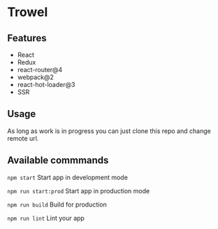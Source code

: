 # Trowel

## Features
* React
* Redux
* react-router@4
* webpack@2
* react-hot-loader@3
* SSR

## Usage
As long as work is in progress you can just clone this repo and change remote url.

## Available commmands
``npm start`` Start app in development mode

``npm run start:prod`` Start app in production mode

``npm run build`` Build for production

``npm run lint`` Lint your app
